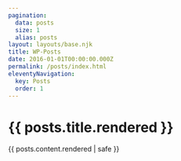 ```yaml
---
pagination:
  data: posts
  size: 1
  alias: posts
layout: layouts/base.njk
title: WP-Posts
date: 2016-01-01T00:00:00.000Z
permalink: /posts/index.html
eleventyNavigation:
  key: Posts
  order: 1
---
```


<h1>{{ posts.title.rendered }}</h1>
<div class="mainContent">
    {{ posts.content.rendered | safe }}
</div>
